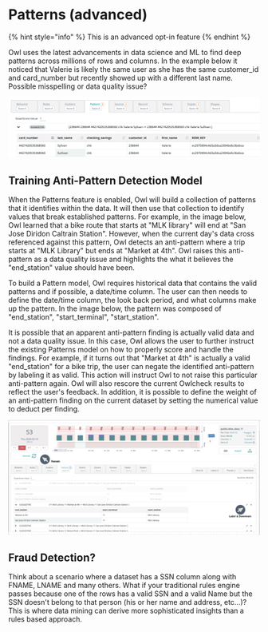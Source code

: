 # Patterns (advanced)

{% hint style="info" %}
This is an advanced opt-in feature
{% endhint %}

Owl uses the latest advancements in data science and ML to find deep patterns across millions of rows and columns. In the example below it noticed that Valerie is likely the same user as she has the same customer\_id and card\_number but recently showed up with a different last name. Possible misspelling or data quality issue?

![](../../.gitbook/assets/owl-patterns.png)

## Training Anti-Pattern Detection Model

When the Patterns feature is enabled, Owl will build a collection of patterns that it identifies within the data. It will then use that collection to identify values that break established patterns. For example, in the image below, Owl learned that a bike route that starts at "MLK library" will end at "San Jose Diridon Caltrain Station". However, when the current day's data cross referenced against this pattern, Owl detects an anti-pattern where a trip starts at "MLK Library" but ends at "Market at 4th". Owl raises this anti-pattern as a data quality issue and highlights the what it believes the "end\_station" value should have been.

To build a Pattern model, Owl requires historical data that contains the valid patterns and if possible, a date/time column.  The user can then needs to define the date/time column, the look back period, and what columns make up the pattern. In the image below, the pattern was composed of "end\_station", "start\_terminal", "start\_station".&#x20;

It is possible that an apparent anti-pattern finding is actually valid data and not a data quality issue. In this case, Owl allows the user to further instruct the existing Patterns model on how to properly score and handle the findings. For example, if it turns out that "Market at 4th" is actually a valid "end\_station" for a bike trip, the user can negate the identified anti-pattern by labeling it as valid. This action will instruct Owl to not raise this particular anti-pattern again. Owl will also rescore the current Owlcheck results to reflect the user's feedback. In addition, it is possible to define the weight of an anti-pattern finding on the current dataset by setting the numerical value to deduct per finding.

![](<../../.gitbook/assets/Screen Shot 2020-03-19 at 5.55.49 PM.png>)

## Fraud Detection?

Think about a scenario where a dataset has a SSN column along with FNAME, LNAME and many others. What if your traditional rules engine passes because one of the rows has a valid SSN and a valid Name but the SSN doesn't belong to that person (his or her name and address, etc...)? This is where data mining can derive more sophisticated insights than a rules based approach.
